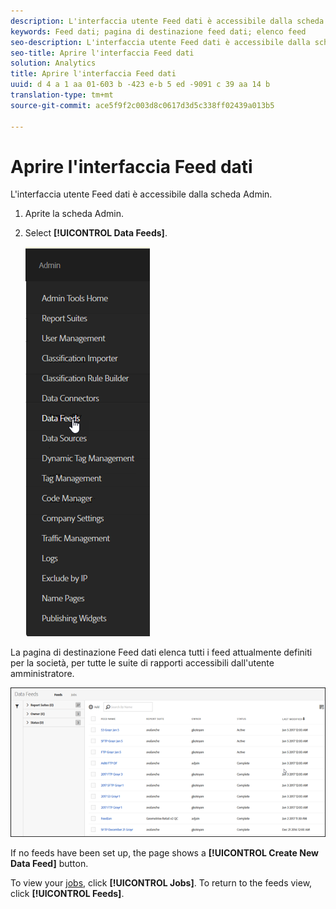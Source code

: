 ```yaml
---
description: L'interfaccia utente Feed dati è accessibile dalla scheda Admin.
keywords: Feed dati; pagina di destinazione feed dati; elenco feed
seo-description: L'interfaccia utente Feed dati è accessibile dalla scheda Admin.
seo-title: Aprire l'interfaccia Feed dati
solution: Analytics
title: Aprire l'interfaccia Feed dati
uuid: d 4 a 1 aa 01-603 b -423 e-b 5 ed -9091 c 39 aa 14 b
translation-type: tm+mt
source-git-commit: ace5f9f2c003d8c0617d3d5c338ff02439a013b5

---
```



# Aprire l'interfaccia Feed dati

L'interfaccia utente Feed dati è accessibile dalla scheda Admin.

1. Aprite la scheda Admin.
1. Select **[!UICONTROL Data Feeds]**.

   ![Menu Experience Cloud](assets/AdminMenu.png)

La pagina di destinazione Feed dati elenca tutti i feed attualmente definiti per la società, per tutte le suite di rapporti accessibili dall'utente amministratore.

![Elenco di feed dati](assets/feeds.png)

If no feeds have been set up, the page shows a **[!UICONTROL Create New Data Feed]** button.

To view your [jobs](../../../export/analytics-data-feed/c-data-feed-actions/t-feed-job-history.md#task_0D05F2D1B41B4E4A95B570DC78014480), click **[!UICONTROL Jobs]**. To return to the feeds view, click **[!UICONTROL Feeds]**.